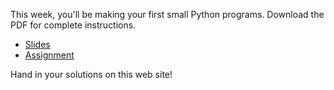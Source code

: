 This week, you'll be making your first small Python programs. Download the PDF
for complete instructions.

* [Slides](Lecture_2_Slides.pdf)
* [Assignment](Lecture_2_Assignments_UvA.pdf)

Hand in your solutions on this web site!
